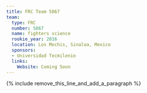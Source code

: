 ```yaml
---
title: FRC Team 5867
team:
  type: FRC
  number: 5867
  name: fighters science
  rookie_year: 2016
  location: Los Mochis, Sinaloa, Mexico
  sponsors:
  - Universidad Tecmilenio
  links:
    Website: Coming Soon
---
```


{% include remove_this_line_and_add_a_paragraph %}